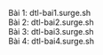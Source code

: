 Bài 1: dtl-bai1.surge.sh<br>
Bài 2: dtl-bai2.surge.sh<br>
Bài 3: dtl-bai3.surge.sh<br>
Bài 4: dtl-bai4.surge.sh<br>
